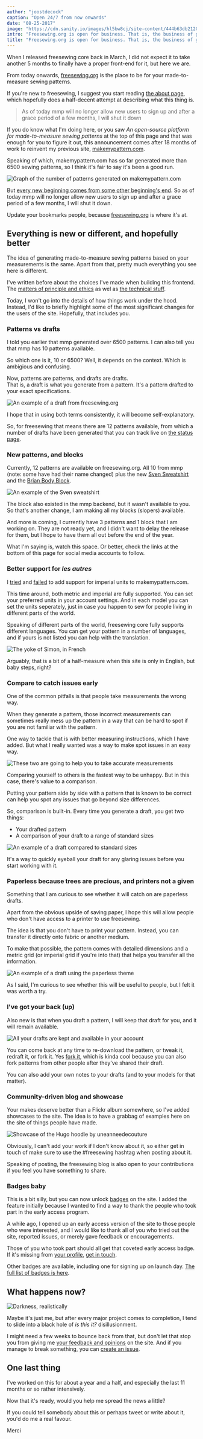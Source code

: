 ```yaml
---
author: "joostdecock"
caption: "Open 24/7 from now onwards"
date: "08-25-2017"
image: "https://cdn.sanity.io/images/hl5bw8cj/site-content/444b63db2120d50eb52004b2017c992624bbb66e-2000x1333.jpg"
intro: "Freesewing.org is open for business. That is, the business of giving away free sewing patterns"
title: "Freesewing.org is open for business. That is, the business of giving away free sewing patterns"
---
```


When I released freesewing core back in March, I did not expect it to take another 5 months to finally have a proper front-end for it, but here we are.

From today onwards, [freesewing.org](https://freesewing.org/) is the place to be for your made-to-measure sewing patterns.

If you're new to freesewing, I suggest you start reading [the about page](/about/), which hopefully does a half-decent attempt at describing what this thing is.

> As of today mmp will no longer allow new users to sign up and after a grace period of a few months, I will shut it down

If you do know what I'm doing here, or you saw *An open-source platform for made-to-measure sewing patterns* at the top of this page and that was enough for you to figure it out, this announcement comes after 18 months of work to reinvent my previous site, [makemypattern.com](https://makemypattern.com/).

Speaking of which, makemypattern.com has so far generated more than 6500 sewing patterns, so I think it's fair to say it's been a good run.

![Graph of the number of patterns generated on makemypattern.com](https://posts.freesewing.org/uploads/mmp_patterns_82c2056938.png)

But [every new beginning comes from some other beginning's end](https://www.youtube.com/watch?v=xGytDsqkQY8). So as of today mmp will no longer allow new users to sign up and after a grace period of a few months, I will shut it down.

Update your bookmarks people, because [freesewing.org](https://freesewing.org/) is where it's at.

## Everything is new or different, and hopefully better

The idea of generating made-to-measure sewing patterns based on your measurements is the same. Apart from that, pretty much everything you see here is different.

I've written before about the choices I've made when building this frontend. The [matters of principle and ethics](/en/blog/privacy-choices/) as wel as [the technical stuff](/en/blog/freesewing-goes-jamstack/).

Today, I won't go into the details of how things work under the hood. Instead, I'd like to briefly highlight some of the most significant changes for the users of the site. Hopefully, that includes you.

### Patterns vs drafts

I told you earlier that mmp generated over 6500 patterns. I can also tell you that mmp has 10 patterns available.

So which one is it, 10 or 6500? Well, it depends on the context. Which is ambigious and confusing.

Now, patterns are patterns, and drafts are drafts.  
That is, a draft is what you generate from a pattern. It's a pattern drafted to your exact specifications.

![An example of a draft from freesewing.org](https://posts.freesewing.org/uploads/draft_sample_7e92caf0d6.svg)

I hope that in using both terms consistently, it will become self-explanatory.

So, for freesewing that means there are 12 patterns available, from which a number of drafts have been generated that you can track live on [the status page](/status).

### New patterns, and blocks

Currently, 12 patterns are available on freesewing.org. All 10 from mmp (note: some have had their name changed) plus the new [Sven Sweatshirt](/patterns/sven) and the [Brian Body Block](/patterns/brian).

![An example of the Sven sweatshirt](https://posts.freesewing.org/uploads/sven_b189ad1368.jpg)

The block also existed in the mmp backend, but it wasn't available to you. So that's another change, I am making all my blocks (slopers) available.

And more is coming, I currently have 3 patterns and 1 block that I am working on. They are not ready yet, and I didn't want to delay the release for them, but I hope to have them all out before the end of the year.

What I'm saying is, watch this space. Or better, check the links at the bottom of this page for social media accounts to follow.

### Better support for *les autres*

I [tried](https://makemypattern.com/blog/imperial-units-have-been-spotted-and-they-might-break-things) and [failed](https://makemypattern.com/blog/imperial-units-not-worth-it) to add support for imperial units to makemypattern.com.

This time around, both metric and imperial are fully supported. You can set your preferred units in your account settings. And in each model you can set the units seperately, just in case you happen to sew for people living in different parts of the world.

Speaking of different parts of the world, freesewing core fully supports different languages. You can get your pattern in a number of languages, and if yours is not listed you can help with the translation.

![The yoke of Simon, in French](https://posts.freesewing.org/uploads/yoke_7555f8616c.svg)

Arguably, that is a bit of a half-measure when this site is only in English, but baby steps, right?

### Compare to catch issues early

One of the common pitfalls is that people take measurements the wrong way.

When they generate a pattern, those incorrect measurements can sometimes really mess up the pattern in a way that can be hard to spot if you are not familiar with the pattern.

One way to tackle that is with better measuring instructions, which I have added. But what I really wanted was a way to make spot issues in an easy way.

![These two are going to help you to take accurate measurements](https://posts.freesewing.org/uploads/standing_d66bef801a.jpg)

Comparing yourself to others is the fastest way to be unhappy. But in this case, there's value to a comparison.

Putting your pattern side by side with a pattern that is known to be correct can help you spot any issues that go beyond size differences.

So, comparison is built-in. Every time you generate a draft, you get two things:

 - Your drafted pattern
 - A comparison of your draft to a range of standard sizes

![An example of a draft compared to standard sizes](https://posts.freesewing.org/uploads/compare_sample_171c3eaecd.svg)

It's a way to quickly eyeball your draft for any glaring issues before you start working with it.

### Paperless because trees are precious, and printers not a given

Something that I am curious to see whether it will catch on are paperless drafts.

Apart from the obvious upside of saving paper, I hope this will allow people who don't have access to a printer to use freesewing.

The idea is that you don't have to print your pattern. Instead, you can transfer it directly onto fabric or another medium.

To make that possible, the pattern comes with detailed dimensions and a metric grid (or imperial grid if you're into that) that helps you transfer all the information.

![An example of a draft using the paperless theme](https://posts.freesewing.org/uploads/paperless_sample_def717482e.svg)

As I said, I'm curious to see whether this will be useful to people, but I felt it was worth a try.

### I've got your back (up)

Also new is that when you draft a pattern, I will keep that draft for you, and it will remain available.

![All your drafts are kept and available in your account](https://posts.freesewing.org/uploads/draft_list_7950e1609a.png)

You can come back at any time to re-download the pattern, or tweak it, redraft it, or fork it. Yes [fork it](/docs/site/fork), which is kinda cool because you can also fork patterns from other people after they've shared their draft.

You can also add your own notes to your drafts (and to your models for that matter).

### Community-driven blog and showcase

Your makes deserve better than a Flickr album somewhere, so I've added showcases to the site. The idea is to have a grabbag of examples here on the site of things people have made.

![Showcase of the Hugo hoodie by uneanneedecouture](https://posts.freesewing.org/uploads/hugo_b331b0c298.jpg)

Obviously, I can't add your work if I don't know about it, so either get in touch of make sure to use the #freesewing hashtag when posting about it.

Speaking of posting, the freesewing blog is also open to your contributions if you feel you have something to share.

### Badges baby

This is a bit silly, but you can now unlock [badges](/docs/site/badges) on the site. I added the feature initially because I wanted to find a way to thank the people who took part in the early access program.

A while ago, I opened up an early access version of the site to those people who were interested, and I would like to thank all of you who tried out the site, reported issues, or merely gave feedback or encouragements.

Those of you who took part should all get that coveted early access badge. If it's missing from [your profile](/profile), [get in touch](/contact).

Other badges are available, including one for signing up on launch day. [The full list of badges is here](/docs/site/badges).

## What happens now?

![Darkness, realistically](https://posts.freesewing.org/uploads/darkness_a9b72d2537.svg)

Maybe it's just me, but after every major project comes to completion, I tend to slide into a black hole of *is this it?* disillusionment.

I might need a few weeks to bounce back from that, but don't let that stop you from giving me [your feedback and opinions](/contact) on the site. And if you manage to break something, you can [create an issue](https://github.com/freesewing/site/issues/new).

## One last thing
I've worked on this for about a year and a half, and especially the last 11 months or so rather intensively.

Now that it's ready, would you help me spread the news a little?

If you could tell somebody about this or perhaps tweet or write about it, you'd do me a real favour.

Merci



